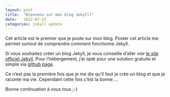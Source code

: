 ```yaml
---
layout: post
title:  "Bienvenu sur mon blog Jekyll!"
date:   2022-07-23
categories: jekyll update
---
```


Cet article est le premier que je poste sur mon blog. Poster cet article me permet surtout de comprendre comment fonctionne Jekyll.

Si vous souhaitez créer un blog Jekyll, je vous conseille d’aller voir [le site officiel Jekyll][jekyll-site]. Pour l’hébergement, j’ai opté pour une solution gratuite et simple via [github page][github-page].

Ce n’est pas la première fois que je me dis qu’il faut je crée un blog et que je raconte ma vie. Cependant cette fois c’est la bonne …

Bonne continuation à vous tous ;-)

[jekyll-site]: https://jekyllrb.com/
[github-page]: https://pages.github.com/